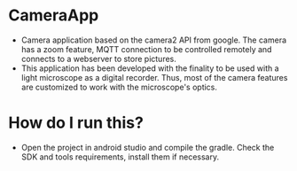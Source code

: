 # CameraApp
* Camera application based on the camera2 API from google. The camera has a zoom feature, MQTT connection to be controlled remotely and connects to a webserver to store pictures. 
* This application has been developed with the finality to be used with a light microscope as a digital recorder. Thus, most of the camera features are customized to work with the microscope's optics.  

# How do I run this?
* Open the project in android studio and compile the gradle. Check the SDK and tools requirements, install them if necessary.  
